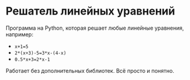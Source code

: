 # Решатель линейных уравнений

Программа на Python, которая решает любые линейные уравнения, например:

- `x+1=5`
- `2*(x+3)-5=3*x-(4-x)`
- `0.5*x+3=2*x-1`

Работает без дополнительных библиотек. Всё просто и понятно.
